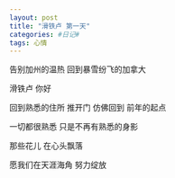 ```yaml
---
layout: post
title: "滑铁卢 第一天"
categories: #日记#
tags: 心情
---
```


告别加州的温热 回到暴雪纷飞的加拿大   

滑铁卢 你好   
<!--more-->

回到熟悉的住所 推开门 仿佛回到 前年的起点   

一切都很熟悉 只是不再有熟悉的身影   

那些花儿 在心头飘落   

愿我们在天涯海角 努力绽放   